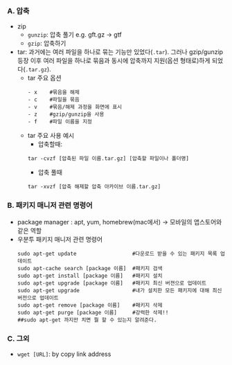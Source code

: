 ### A. 압축
* zip
  * `gunzip`: 압축 풀기 	e.g. gft.gz → gtf
  * `gzip`: 압축하기 
* tar: 과거에는 여러 파일을 하나로 묶는 기능만 있었다(`.tar`). 그러나 gzip/gunzip 등장 이후 여러 파일을 하나로 묶음과 동시에 압축까지 지원(옵션 형태로)하게 되었다(`.tar.gz`).
  * tar 주요 옵션
    ```
    - x    #묶음을 해제
    - c    #파일을 묶음
    - v    #묶음/해제 과정을 화면에 표시
    - z    #gzip/gunzip을 사용
    - f    #파일 이름을 지정
    ```
  * tar 주요 사용 예시
    * 압축할때: 
    ```
    tar -cvzf [압축된 파일 이름.tar.gz] [압축할 파일이나 폴더명]
    ```
    * 압축 풀때
    ```
    tar -xvzf [압축 해제할 압축 아카이브 이름.tar.gz]
    ```

### B. 패키지 매니저 관련 명령어
* package manager : apt, yum, homebrew(mac에서) → 모바일의 앱스토어와 같은 역할
* 우분투 패키지 매니저 관련 명령어
  ```
  sudo apt-get update                  #다운로드 받을 수 있는 패키지 목록 업데이트
  sudo apt-cache search [package 이름]  #패키지 검색
  sudo apt-get install [package 이름]   #패키지 설치 
  sudo apt-get upgrade [package 이름]   #패키지 최신 버젼으로 업데이트
  sudo apt-get upgrade                 #내가 설치한 모든 패키지에 대해 최신버전으로 업데이트
  sudo apt-get remove [package 이름]    #패키지 삭제
  sudo apt-get purge [package 이름]     #강력한 삭제!!
  ##sudo apt-get 까지만 치면 뭘 할 수 있는지 알려준다.
  ```
  
  
### C. 그외
* `wget [URL]`: by copy link address
